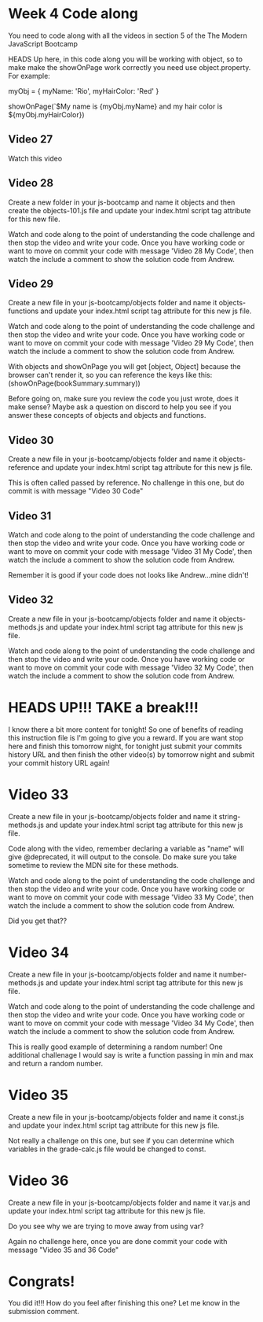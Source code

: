 # Week 4 Code along
You need to code along with all the videos in section 5 of the The Modern JavaScript Bootcamp

HEADS Up here, in this code along you will be working with object, so to make make the showOnPage work correctly you need use object.property. For example:

myObj = {
    myName: 'Rio',
    myHairColor: 'Red'
}

showOnPage(`$My name is {myObj.myName} and my hair color is ${myObj.myHairColor})

## Video 27
Watch this video

## Video 28
Create a new folder in your js-bootcamp and name it objects and then create the objects-101.js file and update your index.html script tag attribute for this new file.

Watch and code along to the point of understanding the code challenge and then stop the video and write your code.  Once you have working code or want to move on commit your code with message 'Video 28 My Code', then watch the include a comment to show the solution code from Andrew.

## Video 29
Create a new file in your js-bootcamp/objects folder and name it objects-functions and update your index.html script tag attribute for this new js file.

Watch and code along to the point of understanding the code challenge and then stop the video and write your code.  Once you have working code or want to move on commit your code with message 'Video 29 My Code', then watch the include a comment to show the solution code from Andrew.

With objects and showOnPage you will get [object, Object] because the browser can't render it, so you can reference the keys like this: (showOnPage(bookSummary.summary))

Before going on, make sure you review the code you just wrote, does it make sense?  Maybe ask a question on discord to help you see if you answer these concepts of objects and objects and functions. 

## Video 30
Create a new file in your js-bootcamp/objects folder and name it objects-reference and update your index.html script tag attribute for this new js file.

This is often called passed by reference.  No challenge in this one, but do commit is with message "Video 30 Code"

## Video 31
Watch and code along to the point of understanding the code challenge and then stop the video and write your code.  Once you have working code or want to move on commit your code with message 'Video 31 My Code', then watch the include a comment to show the solution code from Andrew.

Remember it is good if your code does not looks like Andrew...mine didn't!  

## Video 32

Create a new file in your js-bootcamp/objects folder and name it objects-methods.js and update your index.html script tag attribute for this new js file.

Watch and code along to the point of understanding the code challenge and then stop the video and write your code.  Once you have working code or want to move on commit your code with message 'Video 32 My Code', then watch the include a comment to show the solution code from Andrew.

# HEADS UP!!!  TAKE a break!!!  
I know there a bit more content for tonight!  So one of benefits of reading this instruction file is I'm going to give you a reward.  If you are want stop here and finish this tomorrow night, for tonight just submit your commits history URL and then finish the other video(s) by tomorrow night and submit your commit history URL again! 

# Video 33
Create a new file in your js-bootcamp/objects folder and name it string-methods.js and update your index.html script tag attribute for this new js file.

Code along with the video, remember declaring a variable as "name" will give @deprecated, it will output to the console. Do make sure you take sometime to review the MDN site for these methods. 

Watch and code along to the point of understanding the code challenge and then stop the video and write your code.  Once you have working code or want to move on commit your code with message 'Video 33 My Code', then watch the include a comment to show the solution code from Andrew.

Did you get that??

# Video 34
Create a new file in your js-bootcamp/objects folder and name it number-methods.js and update your index.html script tag attribute for this new js file.

Watch and code along to the point of understanding the code challenge and then stop the video and write your code.  Once you have working code or want to move on commit your code with message 'Video 34 My Code', then watch the include a comment to show the solution code from Andrew.

This is really good example of determining a random number! One additional challenage I would say is write a function passing in min and max and return a random number.  

# Video 35

Create a new file in your js-bootcamp/objects folder and name it const.js and update your index.html script tag attribute for this new js file.

Not really a challenge on this one, but see if you can determine which variables in the grade-calc.js file would be changed to const. 

# Video 36

Create a new file in your js-bootcamp/objects folder and name it var.js and update your index.html script tag attribute for this new js file.

Do you see why we are trying to move away from using var?

Again no challenge here, once you are done commit your code with message "Video 35 and 36 Code"


# Congrats!

You did it!!! How do you feel after finishing this one?  Let me know in the submission comment. 
